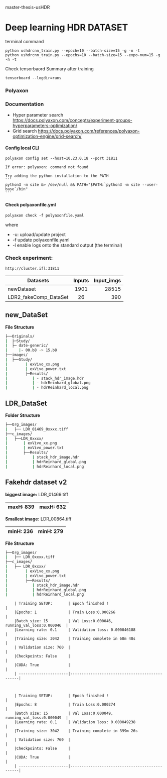 master-thesis-usHDR

# Deep learning HDR DATASET

terminal command
```
python ushdrcnn_train.py --epoch=10 --batch-size=15 -g -n -t 
python ushdrcnn_train.py --epochs=10 --batch-size=15 --expo-num=15 -g -n -t

```
Check tensorbaord Summary after training
```
tensorboard --logdir=runs
```

### Polyaxon

### Documentation
 - Hyper parameter search 
 	https://docs.polyaxon.com/concepts/experiment-groups-hyperparameters-optimization/
 - Grid search
  	https://docs.polyaxon.com/references/polyaxon-optimization-engine/grid-search/
#### Config local CLI

```
polyaxon config set --host=10.23.0.18 --port 31811
```
	If error: polyaxon: command not found 
	
	Try adding the python installation to the PATH
	```
	python3 -m site &> /dev/null && PATH="$PATH:`python3 -m site --user-base`/bin"
	```
#### Check polyaxonfile.yml
```
polyaxon check -f polyaxonfile.yaml
```
where
- -u: upload/update project
- -f update polyaxonfile.yaml
- -l enable logs onto the standard output (the terminal)

### Check experiment:
``` 
http://cluster.ifl:31811
```

| Datasets                   | Inputs         | Input_imgs|
| ---------------------------|:-------------: | --------: |
| newDataset                 | 1901           | 28515     |
| LDR2_fakeComp_DataSet      | 26             |  390      |


## new_DataSet

**File Structure**
```Bash
├──Originals/
|  ├─Study/
|  ├─ date-generic/
|     |- 00.b8 -> 15.b8
├──images/
|  ├──Study/
|        | exVivo_xx.png
|        | exVivo_power.txt
|        ├─Results/
|           | - stack_hdr_image.hdr
|           | - hdrReinhard_global.png
|           | - hdrReinhard_local.png
```

## LDR_DataSet

**Folder Structure**
```Bash
├──Org_images/
|   ├── LDR_01469_0xxxx.tiff
├──c_images/
|   ├──LDR_0xxxx/
|       | exVivo_xx.png
|       | exVivo_power.txt
|       ├──Results/
|           | stack_hdr_image.hdr
|           | hdrReinhard_global.png
|           | hdrReinhard_local.png
```



## Fakehdr dataset v2

**biggest image:**    LDR_01469.tiff

  | maxH: 839 | maxH: 632  |
  | ----------|------------|

**Smallest image:**    LDR_00864.tiff

  | minH: 236 | minH: 279  |
  | ----------|------------|

**File Structure**

```Bash
├──Org_images/
|   ├── LDR_0xxxx.tiff
├──c_images/
|   ├── LDR_0xxxx/
|        | exVivo_xx.png
|        | exVivo_power.txt
|        ├──Results/
|           | stack_hdr_image.hdr
|           | hdrReinhard_global.png
|           | hdrReinhard_local.png
```

		| Training SETUP:       | Epoch finished ! 								|
		|Epochs: 1			    | Train Loss:0.000266							|
		|Batch size: 15		    | Val Loss:0.000046, running_val_loss:0.000046  |
		|Learning rate: 0.1	    | Validation loss: 0.000046188					|
		|Training size: 3042    | Training complete in 68m 48s					|
		| Validation size: 760  |												|
		|Checkpoints: False		|												|
		|CUDA: True				|												|	
		| ----------------------|-----------------------------------------------|



		| Training SETUP:       | Epoch finished ! 								|
		|Epochs: 8			    | Train Loss:0.000274							|
		|Batch size: 15		    | Val Loss:0.000049, running_val_loss:0.000049  |
		|Learning rate: 0.1	    | Validation loss: 0.000049238					|
		|Training size: 3042    | Training complete in 399m 26s					|
		| Validation size: 760  |												|
		|Checkpoints: False		|												|
		|CUDA: True				|												|	
		| ----------------------|-----------------------------------------------|



